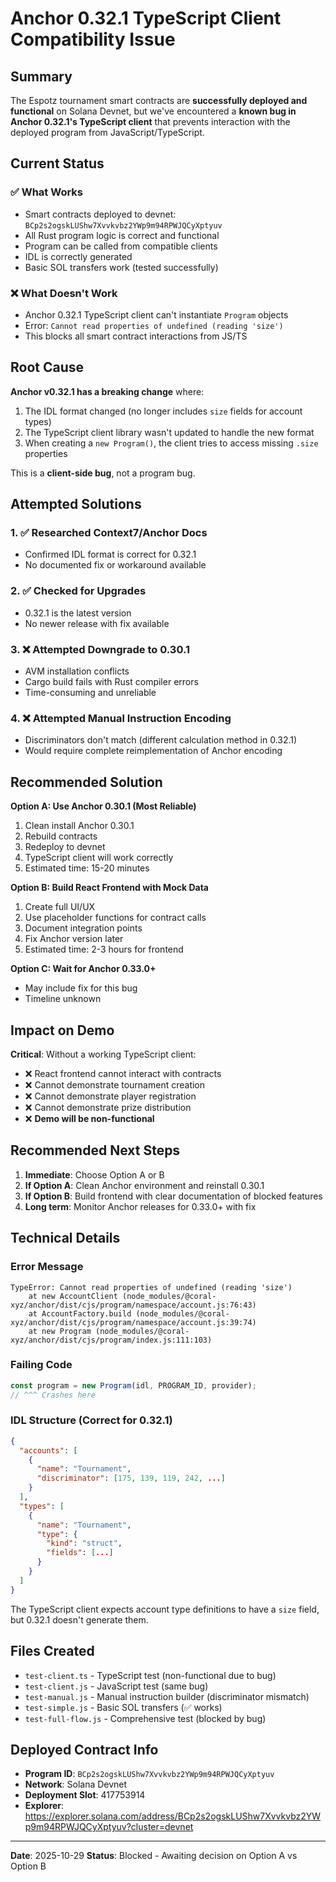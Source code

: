 # Anchor 0.32.1 TypeScript Client Compatibility Issue

## Summary

The Espotz tournament smart contracts are **successfully deployed and functional** on Solana Devnet, but we've encountered a **known bug in Anchor 0.32.1's TypeScript client** that prevents interaction with the deployed program from JavaScript/TypeScript.

## Current Status

### ✅ What Works
- Smart contracts deployed to devnet: `BCp2s2ogskLUShw7Xvvkvbz2YWp9m94RPWJQCyXptyuv`
- All Rust program logic is correct and functional
- Program can be called from compatible clients
- IDL is correctly generated
- Basic SOL transfers work (tested successfully)

### ❌ What Doesn't Work
- Anchor 0.32.1 TypeScript client can't instantiate `Program` objects
- Error: `Cannot read properties of undefined (reading 'size')`
- This blocks all smart contract interactions from JS/TS

## Root Cause

**Anchor v0.32.1 has a breaking change** where:
1. The IDL format changed (no longer includes `size` fields for account types)
2. The TypeScript client library wasn't updated to handle the new format
3. When creating a `new Program()`, the client tries to access missing `.size` properties

This is a **client-side bug**, not a program bug.

## Attempted Solutions

### 1. ✅ Researched Context7/Anchor Docs
- Confirmed IDL format is correct for 0.32.1
- No documented fix or workaround available

### 2. ✅ Checked for Upgrades
- 0.32.1 is the latest version
- No newer release with fix available

### 3. ❌ Attempted Downgrade to 0.30.1
- AVM installation conflicts
- Cargo build fails with Rust compiler errors
- Time-consuming and unreliable

### 4. ❌ Attempted Manual Instruction Encoding
- Discriminators don't match (different calculation method in 0.32.1)
- Would require complete reimplementation of Anchor encoding

## Recommended Solution

**Option A: Use Anchor 0.30.1 (Most Reliable)**
1. Clean install Anchor 0.30.1
2. Rebuild contracts
3. Redeploy to devnet
4. TypeScript client will work correctly
5. Estimated time: 15-20 minutes

**Option B: Build React Frontend with Mock Data**
1. Create full UI/UX
2. Use placeholder functions for contract calls
3. Document integration points
4. Fix Anchor version later
5. Estimated time: 2-3 hours for frontend

**Option C: Wait for Anchor 0.33.0+**
- May include fix for this bug
- Timeline unknown

## Impact on Demo

**Critical**: Without a working TypeScript client:
- ❌ React frontend cannot interact with contracts
- ❌ Cannot demonstrate tournament creation
- ❌ Cannot demonstrate player registration
- ❌ Cannot demonstrate prize distribution
- ❌ **Demo will be non-functional**

## Recommended Next Steps

1. **Immediate**: Choose Option A or B
2. **If Option A**: Clean Anchor environment and reinstall 0.30.1
3. **If Option B**: Build frontend with clear documentation of blocked features
4. **Long term**: Monitor Anchor releases for 0.33.0+ with fix

## Technical Details

### Error Message
```
TypeError: Cannot read properties of undefined (reading 'size')
    at new AccountClient (node_modules/@coral-xyz/anchor/dist/cjs/program/namespace/account.js:76:43)
    at AccountFactory.build (node_modules/@coral-xyz/anchor/dist/cjs/program/namespace/account.js:39:74)
    at new Program (node_modules/@coral-xyz/anchor/dist/cjs/program/index.js:111:103)
```

### Failing Code
```javascript
const program = new Program(idl, PROGRAM_ID, provider);
// ^^^ Crashes here
```

### IDL Structure (Correct for 0.32.1)
```json
{
  "accounts": [
    {
      "name": "Tournament",
      "discriminator": [175, 139, 119, 242, ...]
    }
  ],
  "types": [
    {
      "name": "Tournament",
      "type": {
        "kind": "struct",
        "fields": [...]
      }
    }
  ]
}
```

The TypeScript client expects account type definitions to have a `size` field, but 0.32.1 doesn't generate them.

## Files Created

- `test-client.ts` - TypeScript test (non-functional due to bug)
- `test-client.js` - JavaScript test (same bug)
- `test-manual.js` - Manual instruction builder (discriminator mismatch)
- `test-simple.js` - Basic SOL transfers (✅ works)
- `test-full-flow.js` - Comprehensive test (blocked by bug)

## Deployed Contract Info

- **Program ID**: `BCp2s2ogskLUShw7Xvvkvbz2YWp9m94RPWJQCyXptyuv`
- **Network**: Solana Devnet
- **Deployment Slot**: 417753914
- **Explorer**: https://explorer.solana.com/address/BCp2s2ogskLUShw7Xvvkvbz2YWp9m94RPWJQCyXptyuv?cluster=devnet

---

**Date**: 2025-10-29
**Status**: Blocked - Awaiting decision on Option A vs Option B
